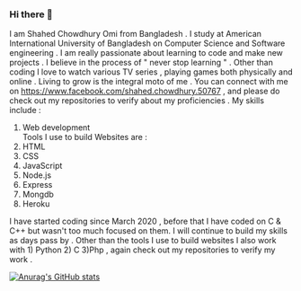 ### Hi there 👋
I am Shahed Chowdhury Omi from Bangladesh . I study at American International University of Bangladesh on Computer Science and Software engineering . I am really passionate about learning to code and make new projects . 
I believe in the process of " never stop learning " .
Other than coding I love to watch various TV series , playing games both physically and online . Living to grow is the integral moto of me . 
You can connect with me on https://www.facebook.com/shahed.chowdhury.50767 , and please do check out my repositories to verify about my proficiencies . 
My skills include :
  1) Web development <br/>
Tools I use to build Websites  are :<br/>
  1) HTML
  2) CSS
  3) JavaScript
  4) Node.js
  5) Express
  6) Mongdb
  7) Heroku

I have started coding since March 2020 , before that I have coded on C & C++ but wasn't too much focused on them. I will continue to build my skills as days pass by . 
Other than the tools I use to build websites I also work with 1) Python 2) C 3)Php , again check out my repositories to verify my work .

[![Anurag's GitHub stats](https://github-readme-stats.vercel.app/api?username=Shahed1998)](https://github.com/anuraghazra/github-readme-stats)



